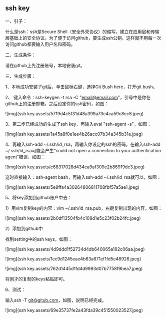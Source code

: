 ## ssh key

一、引子：

什么是ssh：ssh是Secure Shell（安全外壳协议）的缩写，建立在应用层和传输层基础上的安全协议。为了便于访问github，要生成ssh公钥，这样就不用每一次访问github都要输入用户名和密码。

二、生成条件：

请在github上先注册账号，本地安装git。

三、生成步骤：

1、本地成功安装了git后，单击鼠标右键，选择Git Bush here，打开git bush。

2、 键入命令：ssh-keygen -t rsa -C "email@email.com"，引号中是你在github上的注册邮箱，之后设定你的ssh密码，如图：

![img](ssh key.assets/5719d4c5f31d48a399a73e4ca59c8ec8.jpeg)

3、第二步已经成功的生成了ssh key，再输入eval  "ssh-agent -s"，如图：

![img](ssh key.assets/1a45a8f0e1ee4b26acc07b34a345b31e.jpeg)

4、再输入ssh-add ~/.ssh/id_rsa，再输入你设定的ssh的密码，在输入ssh-add ~/.ssh/id_rsa可能会产生“could not open a connection to your authentication agent”错误，如图：

![img](ssh key.assets/c68317028d434ca9af309e2b86919dc3.jpeg)

这时直接输入：ssh-agent bash，再输入ssh-add ~/.ssh/id_rsa就可以，如图：

![img](ssh key.assets/5e9ffa4a30264806811708fbf57a5ae1.jpeg)

5、将key添加到github账户中去：

1）用vim复制key的内容：vim ~/.ssh/id_rsa.pub，右键复制出现的内容，如图：

![img](ssh key.assets/2b0df13504fb4c108d1e5c23f02b24fc.jpeg)

2）添加到github中

找到setting中的ssh keys，如图：

![img](ssh key.assets/4d9ddd1f52734d4db640065a192c06aa.jpeg)

![img](ssh key.assets/1ec9d1245eae4b63a671ef1fd5e48926.jpeg)

![img](ssh key.assets/762d1445d1fd4d9993d07b7758f9bea7.jpeg)

将刚才的复制的keys粘贴即可。

6、测试：

输入ssh -T git@gitub.com，如图，说明已经完成。

![img](ssh key.assets/69e35737fe2a43fda39c451550023527.jpeg)